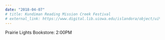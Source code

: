 ```yaml
---
date: "2018-04-07"
# title: Kundiman Reading Mission Creek Festival
# external_link: https://www.digital.lib.uiowa.edu/islandora/object/ui%3Avwu_4083
---
```


Prairie Lights Bookstore: 2:00PM